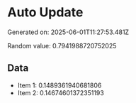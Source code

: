 # Auto Update

Generated on: 2025-06-01T11:27:53.481Z

Random value: 0.7941988720752025

## Data

- Item 1: 0.1489361940681806
- Item 2: 0.14674601372351193